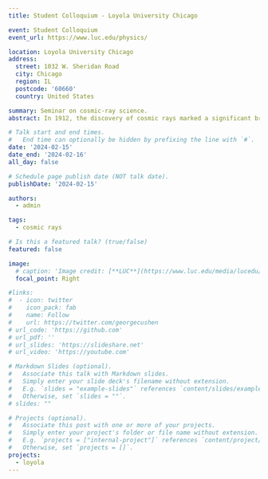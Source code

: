 ```yaml
---
title: Student Colloquium - Loyola University Chicago

event: Student Colloquium
event_url: https://www.luc.edu/physics/

location: Loyola University Chicago
address:
  street: 1032 W. Sheridan Road
  city: Chicago
  region: IL
  postcode: '60660'
  country: United States

summary: Seminar on cosmic-ray science.
abstract: In 1912, the discovery of cosmic rays marked a significant breakthrough in the field of astrophysics. It not only uncovered a previously unknown universe but also opened the doors to a new era of scientific discoveries. The study of cosmic rays has led to the development of one of the most detailed and accurate models of the subatomic-scale world and has helped us better understand the properties of the universe. Today, cosmic rays continue to be an important area of study, with applications in diverse fields such as medical imaging, space exploration, and even art conservation. I will delve into the fascinating world of cosmic rays and explore their relevance in various non-scientific contexts.

# Talk start and end times.
#   End time can optionally be hidden by prefixing the line with `#`.
date: '2024-02-15'
date_end: '2024-02-16'
all_day: false

# Schedule page publish date (NOT talk date).
publishDate: '2024-02-15'

authors:
  - admin

tags:
  - cosmic rays

# Is this a featured talk? (true/false)
featured: false

image:
  # caption: 'Image credit: [**LUC**](https://www.luc.edu/media/lucedu/universityhomepage/2024-random-images/winter-2024/1800x450_3.jpg)'
  focal_point: Right

#links:
#  - icon: twitter
#    icon_pack: fab
#    name: Follow
#    url: https://twitter.com/georgecushen
# url_code: 'https://github.com'
# url_pdf: ''
# url_slides: 'https://slideshare.net'
# url_video: 'https://youtube.com'

# Markdown Slides (optional).
#   Associate this talk with Markdown slides.
#   Simply enter your slide deck's filename without extension.
#   E.g. `slides = "example-slides"` references `content/slides/example-slides.md`.
#   Otherwise, set `slides = ""`.
# slides: ""

# Projects (optional).
#   Associate this post with one or more of your projects.
#   Simply enter your project's folder or file name without extension.
#   E.g. `projects = ["internal-project"]` references `content/project/deep-learning/index.md`.
#   Otherwise, set `projects = []`.
projects:
  - loyola
---
```

